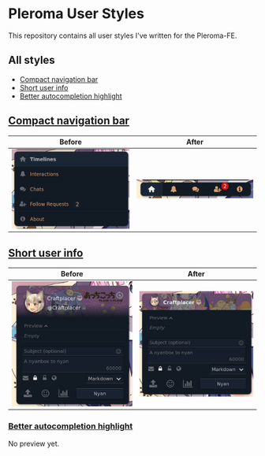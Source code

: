# Pleroma User Styles

This repository contains all user styles I've written for the Pleroma-FE.

## All styles
- [Compact navigation bar](#compact-navigation-bar)
- [Short user info](#short-user-info)
- [Better autocompletion highlight](#better-autocompletion-highlight)

## [Compact navigation bar](https://craftplacer.github.io/pleroma-user-styles/compact-navigation-bar.user.css)

| Before | After |
| ------ | ----- |
| ![](images/compact-navigation-bar/before.png) | ![](images/compact-navigation-bar/after.png) |

## [Short user info](https://craftplacer.github.io/pleroma-user-styles/short-user-info.user.css)

| Before | After |
| ------ | ----- |
| ![](images/short-user-info/before.png) | ![](images/short-user-info/after.png) |

### [Better autocompletion highlight](https://craftplacer.github.io/pleroma-user-styles/short-user-info.user.css)

No preview yet.
